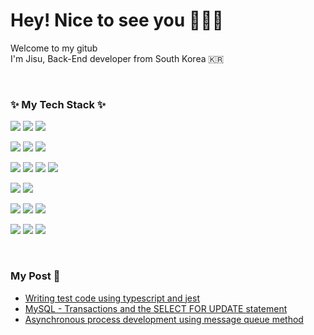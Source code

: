 <h1>
  Hey! Nice to see you 👩🏼‍💻 </br>
</h1>


Welcome to my gitub </br>
I'm Jisu, Back-End developer from South Korea 🇰🇷
  
</br>

<h3>
  ✨ My Tech Stack ✨
</h3>

<p>
  <img src="https://img.shields.io/badge/Javascript-F7DF1E?style=flat-square&logo=Javascript&logoColor=white"/>
  <img src="https://img.shields.io/badge/Typescript-3178C6?style=flat-square&logo=Typescript&logoColor=white"/>
  <img src="https://img.shields.io/badge/Node.js-339933?style=flat-square&logo=Node.js&logoColor=white"/>
</p>
<p>
  <img src="https://img.shields.io/badge/MySQL-4479A1?style=flat-square&logo=MySQL&logoColor=white"/>
  <img src="https://img.shields.io/badge/MongoDB-47A248?style=flat-square&logo=MongoDB&logoColor=white"/>
  <img src="https://img.shields.io/badge/Mongoose-880000?style=flat-square&logo=Mongoose&logoColor=white"/>
</p>
 <p>
  <img src="https://img.shields.io/badge/Jest-C21325?style=flat-square&logo=Jest&logoColor=white"/>
  <img src="https://img.shields.io/badge/Jest-C21325?style=flat-square&logo=Jest&logoColor=white"/>
  <img src="https://img.shields.io/badge/Swagger-85EA2D?style=flat-square&logo=Swagger&logoColor=white"/>
  <img src="https://img.shields.io/badge/Docker-2496ED?style=flat-square&logo=Docker&logoColor=white"/>
</p>
 <p>
  <img src="https://img.shields.io/badge/Git-F05032?style=flat-square&logo=Git&logoColor=white"/>
  <img src="https://img.shields.io/badge/Github-181717?style=flat-square&logo=Github&logoColor=white"/>
</p>
 <p>
  <img src="https://img.shields.io/badge/AWS EC2-FF9900?style=flat-square&logo=AWS EC2&logoColor=white"/>
  <img src="https://img.shields.io/badge/AWS RDS-527FFF?style=flat-square&logo=AWS RDS&logoColor=white"/>
  <img src="https://img.shields.io/badge/AWS Lambda-FF9900?style=flat-square&logo=AWS Lambda&logoColor=white"/>
</p>
 <p>
  <img src="https://img.shields.io/badge/Slack-4A154B?style=flat-square&logo=Slack&logoColor=white"/>
  <img src="https://img.shields.io/badge/Jira-0052CC?style=flat-square&logo=Jira&logoColor=white"/>
  <img src="https://img.shields.io/badge/confluence-172B4D?style=flat-square&logo=confluence&logoColor=white"/>
</p>

</br>

<h3>
  My Post 📝
</h3>

- [Writing test code using typescript and jest](https://velog.io/@jisulog/nqwi99g4)
- [MySQL - Transactions and the SELECT FOR UPDATE statement](https://velog.io/@jisulog/MySQL-%ED%8A%B8%EB%9E%9C%EC%9E%AD%EC%85%98%EA%B3%BC-SELECT-FOR-UPDATE%EB%AC%B8)
- [Asynchronous process development using message queue method](https://velog.io/@jisulog/%EB%A9%94%EC%8B%9C%EC%A7%80-%ED%81%90-%EB%B0%A9%EC%8B%9D%EC%9D%84-%EC%9D%B4%EC%9A%A9%ED%95%9C-%EB%B9%84%EB%8F%99%EA%B8%B0-%ED%94%84%EB%A1%9C%EC%84%B8%EC%8A%A4-%EA%B0%9C%EB%B0%9C)

  

  
  

